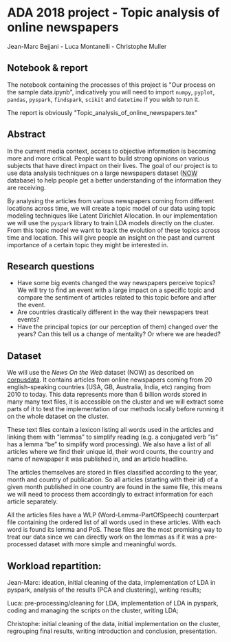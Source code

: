 # ADA 2018 project - Topic analysis of online newspapers
Jean-Marc Bejjani - Luca Montanelli - Christophe Muller

## Notebook & report
The notebook containing the processes of this project is "Our process on the sample data.ipynb", indicatively you will need to import `numpy`, `pyplot`, `pandas`, `pyspark`, `findspark`, `scikit` and `datetime` if you wish to run it.

The report is obviously "Topic_analysis_of_online_newspapers.tex"

## Abstract
In the current media context, access to objective information is becoming more and more critical. People want to build strong opinions on various subjects that have direct impact on their lives.
The goal of our project is to use data analysis techniques on a large newspapers dataset ([NOW](https://corpus.byu.edu/now/help/tour.asp) database) to help people get a better understanding of the information they are receiving.

By analysing the articles from various newspapers coming from different locations across time, we will create a topic model of our data using topic modeling techniques like Latent Dirichlet Allocation.
In our implementation we will use the `pyspark` library to train LDA models directly on the cluster.
From this topic model we want to track the evolution of these topics across time and location. This will give people an insight on the past and current importance of a certain topic they might be interested in.


## Research questions
  - Have some big events changed the way newspapers perceive topics? We will try to find an event with a large impact on a specific topic and compare the sentiment of articles related to this topic before and after the event.
  - Are countries drastically different in the way their newspapers treat events?
  - Have the principal topics (or our perception of them) changed over the years? Can this tell us a change of mentality? Or where we are headed?

## Dataset
We will use the *News On the Web* dataset (NOW) as described on [corpusdata](https://www.corpusdata.org/intro.asp). It contains articles from online newspapers coming from 20 english-speaking countries (USA, GB, Australia, India, etc) ranging from 2010 to today. This data represents more than 6 billion words stored in many many text files, it is accessible on the cluster and we will extract some parts of it to test the implementation of our methods locally before running it on the whole dataset on the cluster.

These text files contain a lexicon listing all words used in the articles and linking them with "lemmas" to simplify reading (e.g. a conjugated verb “is” has a lemma “be” to simplify word processing). We also have a list of all articles where we find their unique id, their word counts, the country and name of newspaper it was published in, and an article headline. 

The articles themselves are stored in files classified according to the year, month and country of publication. So all articles (starting with their id) of a given month published in one country are found in the same file, this means we will need to process them accordingly to extract information for each article separately. 

All the articles files have a WLP (Word-Lemma-PartOfSpeech) counterpart file containing the ordered list of all words used in these articles. With each word is found its lemma and PoS. These files are the most promising way to treat our data since we can directly work on the lemmas as if it was a pre-processed dataset with more simple and meaningful words.

## Workload repartition:
Jean-Marc: ideation, initial cleaning of the data, implementation of LDA in pyspark, analysis of the results (PCA and clustering), writing results;

Luca: pre-processing/cleaning for LDA, implementation of LDA in pyspark, coding and managing the scripts on the cluster, writing LDA;

Christophe: initial cleaning of the data, initial implementation on the cluster, regrouping final results, writing introduction and conclusion, presentation.
